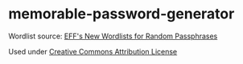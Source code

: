 # memorable-password-generator

Wordlist source: [EFF's New Wordlists for Random Passphrases](https://www.eff.org/deeplinks/2016/07/new-wordlists-random-passphrases)

Used under [Creative Commons Attribution License](https://creativecommons.org/licenses/by/3.0/us/legalcode)
